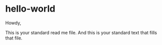 # hello-world

Howdy,

This is your standard read me file. And this is your standard text that fills that file. 
